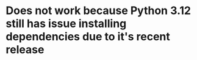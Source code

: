 # Does not work because Python 3.12 still has issue installing dependencies due to it's recent release
